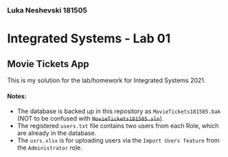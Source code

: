 ### Luka Neshevski 181505
# Integrated Systems - Lab 01
## Movie Tickets App

This is my solution for the lab/homework for Integrated Systems 2021.

#### Notes:
- The database is backed up in this repository as `MovieTickets181505.bak` (NOT to be confused with ~~`MovieTickets181505.sln`~~).
- The registered `users.txt` file contains two users from each Role, which are already in the database.
- The `usrs.xlsx` is for uploading users via the `Import Users feature` from the `Administrator` role.

